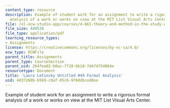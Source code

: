 ```yaml
---
content_type: resource
description: Example of student work for an assignment to write a rigorous formal
  analysis of a work or works on view at the MIT List Visual Arts Center.
file: /ol-ocw-studio-app/courses/4-661-theory-and-method-in-the-study-of-architecture-and-art-fall-2015/4d37260bb569c0af85c6978ddbced8ea_MIT4_661F15_ESBrowne.pdf
file_size: 449539
file_type: application/pdf
learning_resource_types:
- Assignments
license: https://creativecommons.org/licenses/by-nc-sa/4.0/
ocw_type: OCWFile
parent_title: Assignments
parent_type: CourseSection
parent_uid: 264fea02-b0ac-7f19-bb10-7d474754064e
resourcetype: Document
title: 'Laura Letinsky Untitled #49 Formal Analysis'
uid: 4d37260b-b569-c0af-85c6-978ddbced8ea
---
```

Example of student work for an assignment to write a rigorous formal analysis of a work or works on view at the MIT List Visual Arts Center.